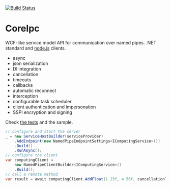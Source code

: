 [![Build Status](https://uipath.visualstudio.com/CoreIpc/_apis/build/status/CI?branchName=master)](https://uipath.visualstudio.com/CoreIpc/_build/latest?definitionId=637&branchName=master)
# CoreIpc
WCF-like service model API for communication over named pipes. .NET standard and [node.js](src/Clients/nodejs) clients.
- async
- json serialization
- DI integration
- cancellation
- timeouts
- callbacks
- automatic reconnect
- interception
- configurable task scheduler
- client authentication and impersonation
- SSPI encryption and signing

Check [the tests](https://github.com/UiPath/CoreIpc/blob/master/src/UiPath.CoreIpc.Tests/IpcTests.cs) and the sample.
```C#
// configure and start the server
_ = new ServiceHostBuilder(serviceProvider)
    .AddEndpoint(new NamedPipeEndpointSettings<IComputingService>())
    .Build()
    .RunAsync();
// configure the client
var computingClient = 
    new NamedPipeClientBuilder<IComputingService>()
    .Build();
// call a remote method
var result = await computingClient.AddFloat(1.23f, 4.56f, cancellationToken);
```
